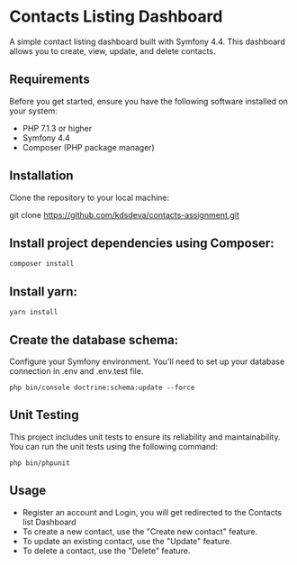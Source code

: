 # Contacts Listing Dashboard

A simple contact listing dashboard built with Symfony 4.4. This dashboard allows you to create, view, update, and delete contacts.

## Requirements

Before you get started, ensure you have the following software installed on your system:

- PHP 7.1.3 or higher
- Symfony 4.4
- Composer (PHP package manager)

## Installation

Clone the repository to your local machine:

   git clone https://github.com/kdsdeva/contacts-assignment.git
   
## Install project dependencies using Composer:

    composer install
    
## Install yarn:

    yarn install

## Create the database schema:

Configure your Symfony environment. You'll need to set up your database connection in .env and .env.test file.

    php bin/console doctrine:schema:update --force

## Unit Testing

This project includes unit tests to ensure its reliability and maintainability. You can run the unit tests using the following command:
    
    php bin/phpunit

## Usage

- Register an account and Login, you will get redirected to the Contacts list Dashboard
- To create a new contact, use the "Create new contact" feature.
- To update an existing contact, use the "Update" feature.
- To delete a contact, use the "Delete" feature.
